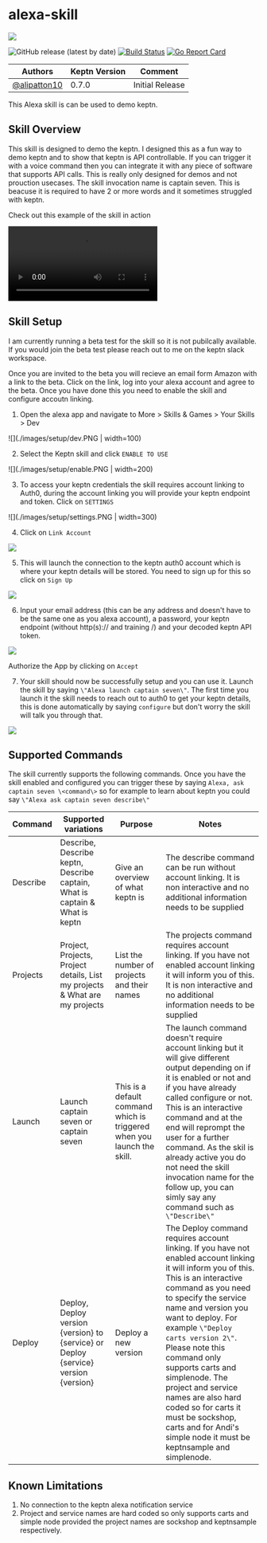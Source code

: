 # alexa-skill
<img src="https://github.com/keptn/keptn/raw/master/assets/keptn.png" />

![GitHub release (latest by date)](https://img.shields.io/github/v/release/keptn-sandbox/alexa-notification-service)
[![Build Status](https://travis-ci.org/keptn-sandbox/alexa-notification-service.svg?branch=master)](https://travis-ci.org/keptn-sandbox/alexa-notification-service)
[![Go Report Card](https://goreportcard.com/badge/github.com/keptn-sandbox/alexa-notification-service)](https://goreportcard.com/report/github.com/keptn-sandbox/alexa-notification-service)

| Authors | Keptn Version | Comment |
| ------ | --------------| -------- |
| [@alipatton10](https://github.com/alipatton10) | 0.7.0 | Initial Release |

This Alexa skill is can be used to demo keptn.

## Skill Overview
This skill is designed to demo the keptn. I designed this as a fun way to demo keptn and to show that keptn is API controllable. If you can trigger it with a voice command then you can integrate it with any piece of software that supports API calls. This is really only designed for demos and not prouction usecases. The skill invocation name is captain seven. This is beacuse it is required to have 2 or more words and it sometimes struggled with keptn.

Check out this example of the skill in action

![](./videos/keptn070.MP4)

## Skill Setup
I am currently running a beta test for the skill so it is not pubilcally available. If you would join the beta test please reach out to me on the keptn slack workspace.

Once you are invited to the beta you will recieve an email form Amazon with a link to the beta. Click on the link, log into your alexa account and agree to the beta.
Once you have done this you need to enable the skill and configure accoutn linking.
1. Open the alexa app and navigate to More > Skills & Games > Your Skills > Dev

![](./images/setup/dev.PNG | width=100)

2. Select the Keptn skill and click `ENABLE TO USE`

![](./images/setup/enable.PNG | width=200)

3. To access your keptn credentials the skill requires account linking to Auth0, during the account linking you will provide your keptn endpoint and token. Click on `SETTINGS`

![](./images/setup/settings.PNG | width=300)

4. Click on `Link Account`

![](./images/setup/link.PNG)

5. This will launch the connection to the keptn auth0 account which is where your keptn details will be stored. You need to sign up for this so click on `Sign Up`

![](./images/setup/signup.PNG)

6. Input your email address \(this can be any address and doesn't have to be the same one as you alexa account\), a password, your keptn endpoint \(without http\(s\):\/\/ and training \/\) and your decoded keptn API token.

![](./images/setup/details.PNG)

Authorize the App by clicking on `Accept`

7. Your skill should now be successfully setup and you can use it. Launch the skill by saying `\"Alexa launch captain seven\"`. The first time you launch it the skill needs to reach out to auth0 to get your keptn details, this is done automatically by saying `configure` but don't worry the skill will talk you through that.

![](./images/setup/done.PNG)

## Supported Commands

The skill currently supports the following commands. Once you have the skill enabled and configured you can trigger these by saying `Alexa, ask captain seven \<command\>` so for example to learn about keptn you could say `\"Alexa ask captain seven describe\"`

| Command | Supported variations | Purpose | Notes |
| ------- | -------------------- | ------- | ----- |
| Describe | Describe, Describe keptn, Describe captain, What is captain & What is keptn | Give an overview of what keptn is | The describe command can be run without account linking. It is non interactive and no additional information needs to be supplied |
| Projects | Project, Projects, Project details, List my projects & What are my projects | List the number of projects and their names | The projects command requires account linking. If you have not enabled account linking it will inform you of this. It is non interactive and no additional information needs to be supplied |
| Launch | Launch captain seven or captain seven | This is a default command which is triggered when you launch the skill. | The launch command doesn't require account linking but it will give different output depending on if it is enabled or not and if you have already called configure or not. This is an interactive command and at the end will reprompt the user for a further command. As the skil is already active you do not need the skill invocation name for the follow up, you can simly say any command such as `\"Describe\"` |
| Deploy | Deploy, Deploy version \{version\} to \{service\} or Deploy \{service\} version \{version\} | Deploy a new version | The Deploy command requires account linking. If you have not enabled account linking it will inform you of this. This is an interactive command as you need to specify the service name and version you want to deploy. For example `\"Deploy carts version 2\"`. Please note this command only supports carts and simplenode. The project and service names are also hard coded so for carts it must be sockshop, carts and for Andi's simple node it must be keptnsample and simplenode. |

## Known Limitations
1. No connection to the keptn alexa notification service
2. Project and service names are hard coded so only supports carts and simple node provided the project names are sockshop and keptnsample respectively.
